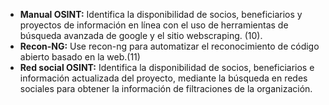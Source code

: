 
- **Manual OSINT:** Identifica la disponibilidad de socios, beneficiarios y proyectos de información en línea con el uso de herramientas de búsqueda avanzada de google y el sitio webscraping. (10).
- **Recon-NG:** Use recon-ng para automatizar el reconocimiento de código abierto basado en la web.(11)
- **Red social OSINT:** Identifica la disponibilidad de socios, beneficiarios e información actualizada del proyecto, mediante la búsqueda en redes sociales para obtener la información de filtraciones de la organización.

